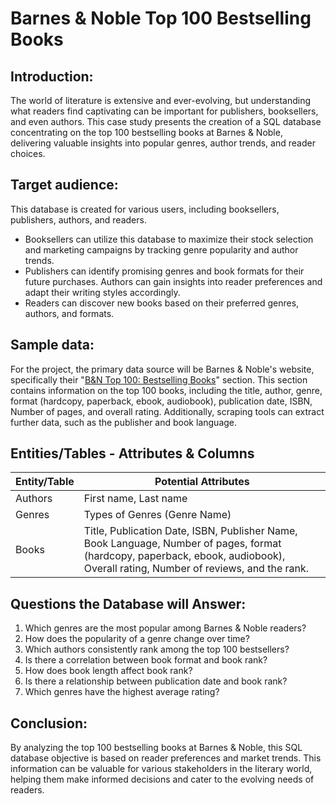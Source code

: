 # **Barnes & Noble Top 100 Bestselling Books**
## Introduction: 
The world of literature is extensive and ever-evolving, but understanding what readers find captivating can be important for publishers, booksellers, and even authors. This case study presents the creation of a SQL database concentrating on the top 100 bestselling books at Barnes & Noble, delivering valuable insights into popular genres, author trends, and reader choices.
## Target audience: 
This database is created for various users, including booksellers, publishers, authors, and readers. 
- Booksellers can utilize this database to maximize their stock selection and marketing campaigns by tracking genre popularity and author trends.
- Publishers can identify promising genres and book formats for their future purchases. Authors can gain insights into reader preferences and adapt their writing styles accordingly.
- Readers can discover new books based on their preferred genres, authors, and formats.
## Sample data: 
For the project, the primary data source will be Barnes & Noble's website, specifically their "[B&N Top 100: Bestselling Books](https://www.barnesandnoble.com/b/books/_/N-1fZ29Z8q8)" section. This section contains information on the top 100 books, including the title, author, genre, format (hardcopy, paperback, ebook, audiobook), publication date, ISBN, Number of pages, and overall rating. Additionally, scraping tools can extract further data, such as the publisher and book language.
## Entities/Tables - Attributes & Columns
| Entity/Table | Potential Attributes |
|----------|----------|
| Authors | First name, Last name | 
| Genres | Types of Genres (Genre Name) | 
| Books | Title, Publication Date, ISBN, Publisher Name, Book Language, Number of pages, format (hardcopy, paperback, ebook, audiobook), Overall rating, Number of reviews, and the rank. | 
## Questions the Database will Answer:
1. Which genres are the most popular among Barnes & Noble readers?
2. How does the popularity of a genre change over time?
3. Which authors consistently rank among the top 100 bestsellers?
4. Is there a correlation between book format and book rank?
5. How does book length affect book rank?
6. Is there a relationship between publication date and book rank?
7. Which genres have the highest average rating?
## Conclusion:
By analyzing the top 100 bestselling books at Barnes & Noble, this SQL database objective is based on reader preferences and market trends. This information can be valuable for various stakeholders in the literary world, helping them make informed decisions and cater to the evolving needs of readers. 
